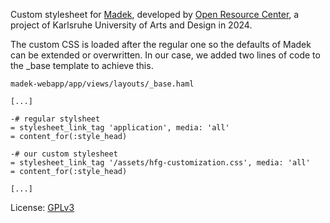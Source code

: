 Custom stylesheet for [Madek](https://github.com/orc-hfg/resources/wiki/Madek), developed by [Open Resource Center](https://hfg-karlsruhe.de/forschung-und-entwicklung/orc/), a project of Karlsruhe University of Arts and Design in 2024.

The custom CSS is loaded after the regular one so the defaults of Madek can be extended or overwritten. In our case, we added two lines of code to the _base template to achieve this.

`madek-webapp/app/views/layouts/_base.haml`

```haml
[...]

-# regular stylsheet
= stylesheet_link_tag 'application', media: 'all'
= content_for(:style_head)

-# our custom stylesheet
= stylesheet_link_tag '/assets/hfg-customization.css', media: 'all'
= content_for(:style_head)

[...]
```


License: [GPLv3](https://www.gnu.org/licenses/)